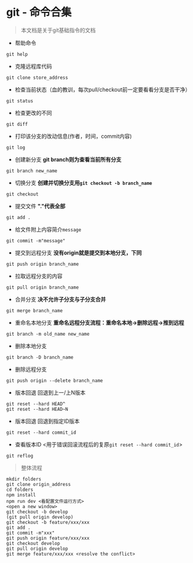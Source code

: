 # git - 命令合集
> 本文档是关于git基础指令的文档

* 帮助命令
```
git help
```
* 克隆远程库代码
```
git clone store_address
```
* 检查当前状态（血的教训，每次pull/checkout前一定要看看分支是否干净）
```
git status
```
* 检查更改的不同
```
git diff
```
* 打印该分支的改动信息(作者，时间，commit内容)
```
git log
```
* 创建新分支 **git branch则为查看当前所有分支**
```
git branch new_name
```
* 切换分支 **创建并切换分支用`git checkout -b branch_name`**
```
git checkout
```
* 提交文件 **"."代表全部**
```
git add .
```
* 给文件附上内容简介`message`
```
git commit -m"message"
```
* 提交到远程分支 **没有origin就是提交到本地分支，下同**
```
git push origin branch_name
```
* 拉取远程分支的内容
```
git pull origin branch_name
```
* 合并分支 **决不允许子分支与子分支合并**
```
git merge branch_name
```
* 重命名本地分支 **重命名远程分支流程：重命名本地->删除远程->推到远程**
```
git branch -m old_name new_name
```
* 删除本地分支
```
git branch -D branch_name
```
* 删除远程分支
```
git push origin --delete branch_name
```
* 版本回退 回退到上一/上N版本
```
git reset --hard HEAD^
git reset --hard HEAD~N
```
* 版本回退 回退到指定ID版本
```
git reset --hard commit_id
```
* 查看版本ID <用于错误回滚流程后的复原`git reset --hard commit_id`>
```
git reflog
```
> 整体流程
```
mkdir folders
git clone origin_address
cd folders
npm install
npm run dev <看配置文件运行方式>
<open a new window>
git checkout -b develop
(git pull origin develop)
git checkout -b feature/xxx/xxx
git add .
git commit -m"xxx"
git push origin feature/xxx/xxx
git checkout develop
git pull origin develop
git merge feature/xxx/xxx <resolve the conflict>
```
